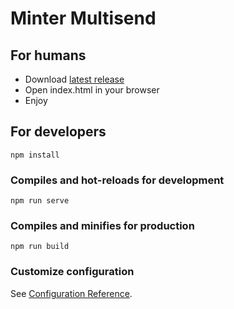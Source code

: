 # Minter Multisend

## For humans
* Download [latest release](https://github.com/minterscan/minter_multisend/releases)
* Open index.html in your browser
* Enjoy

## For developers
```
npm install
```

### Compiles and hot-reloads for development
```
npm run serve
```

### Compiles and minifies for production
```
npm run build
```

### Customize configuration
See [Configuration Reference](https://cli.vuejs.org/config/).

